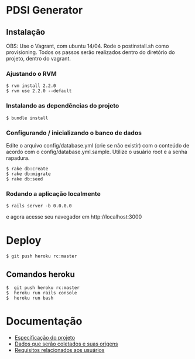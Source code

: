 # PDSI Generator

## Instalação

OBS: Use o Vagrant, com ubuntu 14/04. Rode o postinstall.sh como provisioning.
Todos os passos serão realizados dentro do diretório do projeto, dentro do vagrant.

### Ajustando o RVM
```
$ rvm install 2.2.0
$ rvm use 2.2.0 --default
```

### Instalando as dependências do projeto

```
$ bundle install
```

### Configurando / inicializando o banco de dados

Edite o arquivo config/database.yml (crie se não existir) com o conteúdo de acordo
com o config/database.yml.sample. Utilize o usuário root e a senha rapadura.

```
$ rake db:create
$ rake db:migrate
$ rake db:seed
```

### Rodando a aplicação localmente

```
$ rails server -b 0.0.0.0
```

e agora acesse seu navegador em http://localhost:3000

# Deploy

```
$ git push heroku rc:master
```

## Comandos heroku
```
$  git push heroku rc:master
$  heroku run rails console
$  heroku run bash
```

# Documentação

* [Especificação do projeto](doc/README.markdown)
* [Dados que serão coletados e suas origens](doc/DadosColetados.markdown)
* [Requisitos relacionados aos usuários](doc/RequisitosDeUsuario.markdown)
